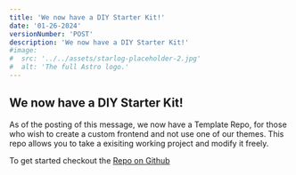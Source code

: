 ```yaml
---
title: 'We now have a DIY Starter Kit!'
date: '01-26-2024'
versionNumber: 'POST'
description: 'We now have a DIY Starter Kit!'
#image:
#  src: '../../assets/starlog-placeholder-2.jpg'
#  alt: 'The full Astro logo.'
---
```


## We now have a DIY Starter Kit!

As of the posting of this message, we now have a Template Repo, for those who wish to create a custom frontend and not use one of our themes.  This repo allows you to take a exisiting working project and modify it freely.

To get started checkout the [Repo on Github](https://github.com/MatthiesenXYZ/astro-ghostcms-basicstarterkit)